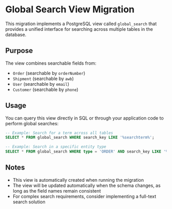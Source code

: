 # Global Search View Migration

This migration implements a PostgreSQL view called `global_search` that provides a unified interface for searching across multiple tables in the database.

## Purpose

The view combines searchable fields from:
- `Order` (searchable by `orderNumber`)
- `Shipment` (searchable by `awb`)
- `User` (searchable by `email`)
- `Customer` (searchable by `phone`)

## Usage

You can query this view directly in SQL or through your application code to perform global searches:

```sql
-- Example: Search for a term across all tables
SELECT * FROM global_search WHERE search_key LIKE '%searchterm%';

-- Example: Search in a specific entity type
SELECT * FROM global_search WHERE type = 'ORDER' AND search_key LIKE '%ORD-%';
```

## Notes

- This view is automatically created when running the migration
- The view will be updated automatically when the schema changes, as long as the field names remain consistent
- For complex search requirements, consider implementing a full-text search solution 